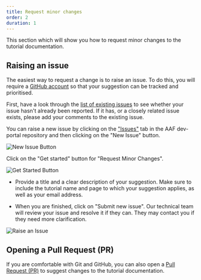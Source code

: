 ```yaml
---
title: Request minor changes
order: 2
duration: 1
---
```


This section which will show you how to request minor changes to the tutorial documentation.

## Raising an issue
The easiest way to request a change is to raise an issue. To do this, you will require a [GitHub account](https://github.com) so that your suggestion can be tracked and prioritised.

First, have a look through the [list of existing issues](https://github.com/ausaccessfed/dev-portal/issues) to see whether your issue hasn't already been reported.
If it has, or a closely related issue exists, please add your comments to the existing issue.

You can raise a new issue by clicking on the ["Issues"](https://github.com/ausaccessfed/dev-portal/issues) tab in the AAF dev-portal repository and then clicking on the "New Issue" button.

![New Issue Button](/assets/images/how-to-write-a-tutorial/new-issue-button.png)

Click on the "Get started" button for "Request Minor Changes".

![Get Started Button](/assets/images/how-to-write-a-tutorial/get-started-button-minor.png)

- Provide a title and a clear description of your suggestion. Make sure to include the tutorial name and page to which your suggestion applies, as well as your email address.

- When you are finished, click on "Submit new issue". Our technical team will review your issue and resolve it if they can. They may contact you if they need more clarification.

![Raise an Issue](/assets/images/how-to-write-a-tutorial/raise-an-issue-minor.png)

## Opening a Pull Request (PR)

If you are comfortable with Git and GitHub, you can also open a [Pull Request (PR)](http://127.0.0.1:4000/how-to-write-a-tutorial/05-submit-changes-for-review) to suggest changes to the tutorial documentation.